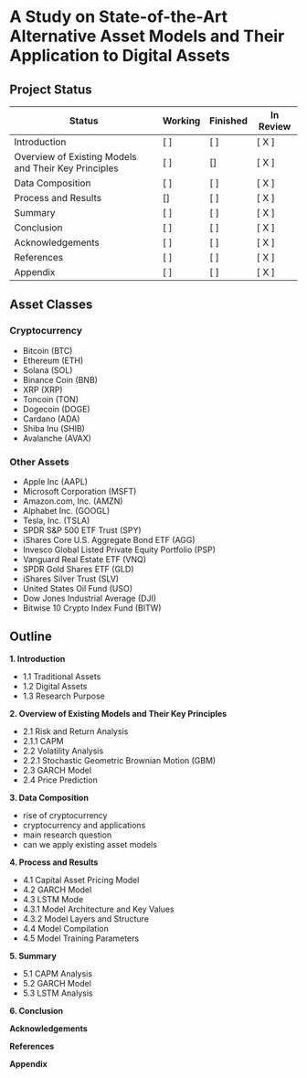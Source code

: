 # A Study on State-of-the-Art Alternative Asset Models and Their Application to Digital Assets

## Project Status

| Status      | Working | Finished | In Review |
|-------------|---------|----------|-----------|
| Introduction | [ ]     | [ ]      | [ X ]       |
| Overview of Existing Models and Their Key Principles | [ ]     | []      | [ X ]       |
| Data Composition | [ ]     | [ ]      | [ X ]       |
| Process and Results | []     | [ ]      | [ X ]       |
| Summary | [ ]     | [ ]      | [ X ]       |
| Conclusion | [ ]     | [ ]      | [ X ]       |
| Acknowledgements | [ ]     | [ ]      | [ X ]       |
| References | [ ]     | [ ]      | [ X ]       |
| Appendix | [ ]     | [ ]      | [ X ]       |

## Asset Classes

### Cryptocurrency
- Bitcoin (BTC)
- Ethereum (ETH)
- Solana (SOL)
- Binance Coin (BNB)
- XRP (XRP)
- Toncoin (TON)
- Dogecoin (DOGE)
- Cardano (ADA)
- Shiba Inu (SHIB)
- Avalanche (AVAX)

### Other Assets 
- Apple Inc (AAPL)
- Microsoft Corporation (MSFT)
- Amazon.com, Inc. (AMZN)
- Alphabet Inc. (GOOGL)
- Tesla, Inc. (TSLA)
- SPDR S&P 500 ETF Trust (SPY)
- iShares Core U.S. Aggregate Bond ETF (AGG)
- Invesco Global Listed Private Equity Portfolio (PSP)
- Vanguard Real Estate ETF (VNQ)
- SPDR Gold Shares ETF (GLD)
- iShares Silver Trust (SLV)
- United States Oil Fund (USO)
- Dow Jones Industrial Average (DJI)
- Bitwise 10 Crypto Index Fund (BITW)

## Outline

**1. Introduction**
- 1.1 Traditional Assets
- 1.2 Digital Assets
- 1.3 Research Purpose

**2. Overview of Existing Models and Their Key Principles**
- 2.1 Risk and Return Analysis
- 2.1.1 CAPM
- 2.2 Volatility Analysis
- 2.2.1 Stochastic Geometric Brownian Motion (GBM)
- 2.3 GARCH Model
- 2.4 Price Prediction

**3. Data Composition**
- rise of cryptocurrency
- cryptocurrency and applications
- main research question
- can we apply existing asset models

**4. Process and Results**
- 4.1 Capital Asset Pricing Model
- 4.2 GARCH Model
- 4.3 LSTM Mode
- 4.3.1 Model Architecture and Key Values
- 4.3.2 Model Layers and Structure
- 4.4 Model Compilation
- 4.5 Model Training Parameters

**5. Summary**
- 5.1 CAPM Analysis
- 5.2 GARCH Model
- 5.3 LSTM Analysis

**6. Conclusion**

**Acknowledgements**

**References**

**Appendix**
